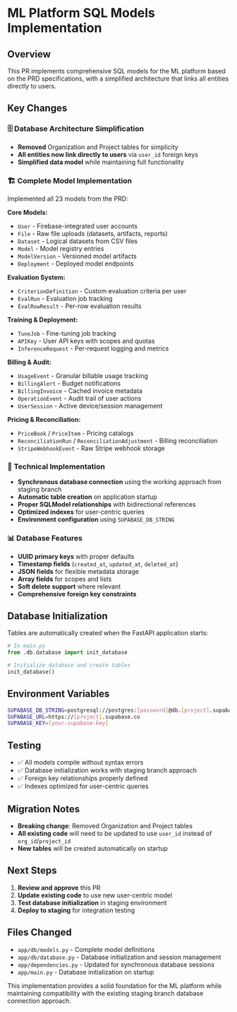 # ML Platform SQL Models Implementation

## Overview
This PR implements comprehensive SQL models for the ML platform based on the PRD specifications, with a simplified architecture that links all entities directly to users.

## Key Changes

### 🗄️ **Database Architecture Simplification**
- **Removed** Organization and Project tables for simplicity
- **All entities now link directly to users** via `user_id` foreign keys
- **Simplified data model** while maintaining full functionality

### 🏗️ **Complete Model Implementation**
Implemented all 23 models from the PRD:

**Core Models:**
- `User` - Firebase-integrated user accounts
- `File` - Raw file uploads (datasets, artifacts, reports)
- `Dataset` - Logical datasets from CSV files
- `Model` - Model registry entries
- `ModelVersion` - Versioned model artifacts
- `Deployment` - Deployed model endpoints

**Evaluation System:**
- `CriterionDefinition` - Custom evaluation criteria per user
- `EvalRun` - Evaluation job tracking
- `EvalRowResult` - Per-row evaluation results

**Training & Deployment:**
- `TuneJob` - Fine-tuning job tracking
- `APIKey` - User API keys with scopes and quotas
- `InferenceRequest` - Per-request logging and metrics

**Billing & Audit:**
- `UsageEvent` - Granular billable usage tracking
- `BillingAlert` - Budget notifications
- `BillingInvoice` - Cached invoice metadata
- `OperationEvent` - Audit trail of user actions
- `UserSession` - Active device/session management

**Pricing & Reconciliation:**
- `PriceBook` / `PriceItem` - Pricing catalogs
- `ReconciliationRun` / `ReconciliationAdjustment` - Billing reconciliation
- `StripeWebhookEvent` - Raw Stripe webhook storage

### 🔧 **Technical Implementation**
- **Synchronous database connection** using the working approach from staging branch
- **Automatic table creation** on application startup
- **Proper SQLModel relationships** with bidirectional references
- **Optimized indexes** for user-centric queries
- **Environment configuration** using `SUPABASE_DB_STRING`

### 📊 **Database Features**
- **UUID primary keys** with proper defaults
- **Timestamp fields** (`created_at`, `updated_at`, `deleted_at`)
- **JSON fields** for flexible metadata storage
- **Array fields** for scopes and lists
- **Soft delete support** where relevant
- **Comprehensive foreign key constraints**

## Database Initialization
Tables are automatically created when the FastAPI application starts:
```python
# In main.py
from .db.database import init_database

# Initialize database and create tables
init_database()
```

## Environment Variables
```bash
SUPABASE_DB_STRING=postgresql://postgres:[password]@db.[project].supabase.co:5432/postgres
SUPABASE_URL=https://[project].supabase.co
SUPABASE_KEY=[your-supabase-key]
```

## Testing
- ✅ All models compile without syntax errors
- ✅ Database initialization works with staging branch approach
- ✅ Foreign key relationships properly defined
- ✅ Indexes optimized for user-centric queries

## Migration Notes
- **Breaking change**: Removed Organization and Project tables
- **All existing code** will need to be updated to use `user_id` instead of `org_id`/`project_id`
- **New tables** will be created automatically on startup

## Next Steps
1. **Review and approve** this PR
2. **Update existing code** to use new user-centric model
3. **Test database initialization** in staging environment
4. **Deploy to staging** for integration testing

## Files Changed
- `app/db/models.py` - Complete model definitions
- `app/db/database.py` - Database initialization and session management
- `app/dependencies.py` - Updated for synchronous database sessions
- `app/main.py` - Database initialization on startup

This implementation provides a solid foundation for the ML platform while maintaining compatibility with the existing staging branch database connection approach.
